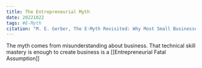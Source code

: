 ```yaml
---
title: The Entrepreneurial Myth
date: 20221022
tags: #E-Myth
citation: "M. E. Gerber, The E-Myth Revisited: Why Most Small Businesses Don’t Work and What to Do About It. Harper Collins, 2009."
---
```


The myth comes from misunderstanding about business. That technical skill mastery is enough to create business is a [[Entrepreneurial Fatal Assumption]]